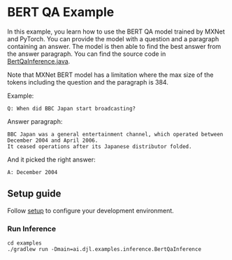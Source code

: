 # BERT QA Example

In this example, you learn how to use the BERT QA model trained by MXNet and PyTorch. 
You can provide the model with a question and a paragraph containing an answer. The model is then able to find the best answer from the answer paragraph.
You can find the source code in [BertQaInference.java](https://github.com/awslabs/djl/blob/master/examples/src/main/java/ai/djl/examples/inference/BertQaInference.java).

Note that MXNet BERT model has a limitation where the max size of the tokens including the question and the paragraph is 384.  

Example:

```text
Q: When did BBC Japan start broadcasting?
```

Answer paragraph:

```text
BBC Japan was a general entertainment channel, which operated between December 2004 and April 2006.
It ceased operations after its Japanese distributor folded.
```

And it picked the right answer:

```text
A: December 2004
```

## Setup guide

Follow [setup](../../docs/development/setup.md) to configure your development environment.

### Run Inference

```
cd examples
./gradlew run -Dmain=ai.djl.examples.inference.BertQaInference
```
